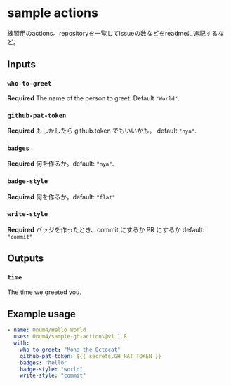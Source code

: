 # sample actions

練習用のactions。repositoryを一覧してissueの数などをreadmeに追記するなど。

## Inputs

### `who-to-greet`

**Required** The name of the person to greet. Default `"World"`.

### `github-pat-token`

**Required** もしかしたら github.token でもいいかも。 default `"nya"`.

### `badges`

**Required** 何を作るか。default: `"nya"`.

### `badge-style`

**Required** 何を作るか。default: `"flat"`

### `write-style`

**Required** バッジを作ったとき、commit にするか PR にするか default: `"commit"`

## Outputs

### `time`

The time we greeted you.

## Example usage

```yaml
- name: 0num4/Hello World
  uses: 0num4/sample-gh-actions@v1.1.8
  with:
    who-to-greet: "Mona the Octocat"
    github-pat-token: ${{ secrets.GH_PAT_TOKEN }}
    badges: "hello"
    badge-style: "world"
    write-style: "commit"
```
